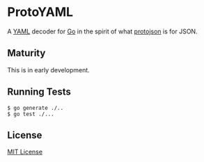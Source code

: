 # ProtoYAML

A [YAML](https://yaml.org/) decoder for [Go](https://golang.org/) in
the spirit of what
[protojson](https://pkg.go.dev/google.golang.org/protobuf/encoding/protojson)
is for JSON.

## Maturity

This is in early development.

## Running Tests

```shell
$ go generate ./..
$ go test ./...
```

## License

[MIT License](./LICENSE)
